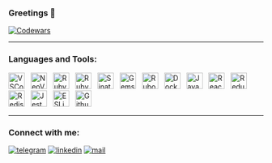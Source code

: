### Greetings 👋

<!--
**Leenday/Leenday** is a ✨ _special_ ✨ repository because its `README.md` (this file) appears on your GitHub profile.

Here are some ideas to get you started:

- 🔭 I’m currently working on ...
- 🌱 I’m currently learning ...
- 👯 I’m looking to collaborate on ...
- 🤔 I’m looking for help with ...
- 💬 Ask me about ...
- 📫 How to reach me: ...
- 😄 Pronouns: ...
- ⚡ Fun fact: ...
-->

[![Codewars](https://github.r2v.ch/codewars?user=Leenday&top_languages=true&hide_clan=true&theme=gradient_purple_dark)](https://www.codewars.com/users/Leenday)

---

### Languages and Tools:

<div style="margin-top:1rem;">
    <img alt="VSCode" style="margin-right:0.5rem;" height="32" width="32" src="https://cdn.simpleicons.org/visualstudiocode" />
    <img alt="NeoVim" style="margin-right:0.5rem;" height="32" width="32" src="https://cdn.simpleicons.org/neovim" />
    <img alt="Ruby" style="margin-right:0.5rem;" height="32" width="32" src="https://cdn.simpleicons.org/ruby" />
    <img alt="Ruby On Rails" style="margin-right:0.5rem;" height="32" width="32" src="https://cdn.simpleicons.org/rubyonrails" />
    <img alt="Sinatra" style="margin-right:0.5rem;" height="32" width="32" src="https://cdn.simpleicons.org/rubysinatra" />
    <img alt="Gems" style="margin-right:0.5rem;" height="32" width="32" src="https://cdn.simpleicons.org/rubygems" />
    <img alt="Rubocop" style="margin-right:0.5rem;" height="32" width="32" src="https://cdn.simpleicons.org/rubocop" />
    <img alt="Docker" style="margin-right:0.5rem;" height="32" width="32" src="https://cdn.simpleicons.org/docker" />
    <img alt="JavaScript" style="margin-right:0.5rem;" height="32" width="32" src="https://cdn.simpleicons.org/javascript" />
    <img alt="React" style="margin-right:0.5rem;" height="32" width="32" src="https://cdn.simpleicons.org/react" />
    <img alt="Redux" style="margin-right:0.5rem;" height="32" width="32" src="https://cdn.simpleicons.org/redux" />
    <img alt="Redis" style="margin-right:0.5rem;" height="32" width="32" src="https://cdn.simpleicons.org/redis" />
    <img alt="Jest" style="margin-right:0.5rem;" height="32" width="32" src="https://cdn.simpleicons.org/jest" />
    <img alt="ESLint" style="margin-right:0.5rem;" height="32" width="32" src="https://cdn.simpleicons.org/eslint" />
    <img alt="Github Actions" style="margin-right:0.5rem;" height="32" width="32" src="https://cdn.simpleicons.org/githubactions" />
</div>

---

### Connect with me:

[![telegram](https://img.shields.io/badge/Telegram-2CA5E0?style=for-the-badge&logo=telegram&logoColor=white)](https://t.me/L33nday)
[![linkedin](https://img.shields.io/badge/LinkedIn-0077B5?style=for-the-badge&logo=linkedin&logoColor=white)](https://www.linkedin.com/in/denis-gorshkov-66156a18a/)
[![mail](https://img.shields.io/badge/Gmail-D14836?style=for-the-badge&logo=gmail&logoColor=white)](mailto:iammilagre@gmail.com)
